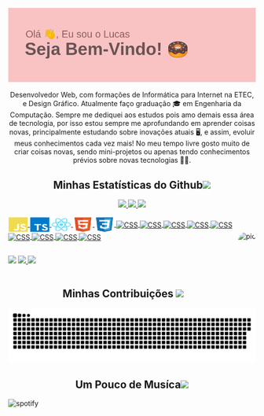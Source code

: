 <img src="https://github.com/Lucasbjpereira/lucasbjpereira/blob/main/header.png"
     alt="Welcome" />

<p align="center">
     Desenvolvedor Web, com formações de Informática para Internet na ETEC, e Design Gráfico. Atualmente faço graduação 🎓 em Engenharia da Computação. Sempre me dediquei aos estudos pois amo demais essa área de tecnologia, por isso estou sempre me aprofundando em aprender coisas novas, principalmente estudando sobre inovações atuais 🖥️, e assim, evoluir meus conhecimentos cada vez mais!
     No meu tempo livre gosto muito de criar coisas novas, sendo mini-projetos ou apenas tendo conhecimentos prévios sobre novas tecnologias 👨‍💻.
</p>

<h2 align="center">
  Minhas Estatísticas do Github<img src="https://media.giphy.com/media/VgCDAzcKvsR6OM0uWg/giphy.gif" width="50">
</h2>

<div align="center">
  <a href="https://github.com/lucasbjpereira" target="_blank">
  <img height="180em" src="https://github-readme-stats.vercel.app/api?username=lucasbjpereira&show_icons=true&theme=dracula&include_all_commits=true&count_private=true"/>
  <img height="180em" src="https://github-readme-stats.vercel.app/api/top-langs/?username=lucasbjpereira&layout=compact&langs_count=8&theme=dracula"/>
   <img height="180em" src="https://github-readme-streak-stats.herokuapp.com/?user=lucasbjpereira&theme=dark&date_format=M%20j%5B%2C%20Y%5D"/>
</div>
<div style="display: inline_block"><br>
  <img align="center" alt="js" height="30" width="40" src="https://raw.githubusercontent.com/devicons/devicon/master/icons/javascript/javascript-plain.svg">
  <img align="center" alt="ts" height="30" width="40" src="https://raw.githubusercontent.com/devicons/devicon/master/icons/typescript/typescript-plain.svg">
  <img align="center" alt="React" height="30" width="40" src="https://raw.githubusercontent.com/devicons/devicon/master/icons/react/react-original.svg">
  <img align="center" alt="HTML" height="30" width="40" src="https://raw.githubusercontent.com/devicons/devicon/master/icons/html5/html5-original.svg">
  <img align="center" alt="CSS" height="30" width="40" src="https://raw.githubusercontent.com/devicons/devicon/master/icons/css3/css3-original.svg">
     <img align="center" alt="CSS" height="30" width="40" src="https://cdn.jsdelivr.net/gh/devicons/devicon/icons/sass/sass-original.svg">
     <img align="center" alt="CSS" height="30" width="40" src="https://cdn.jsdelivr.net/gh/devicons/devicon/icons/php/php-plain.svg">
     <img align="center" alt="CSS" height="30" width="40" src="https://cdn.jsdelivr.net/gh/devicons/devicon/icons/mongodb/mongodb-original.svg">
     <img align="center" alt="CSS" height="30" width="40" src="https://cdn.jsdelivr.net/gh/devicons/devicon/icons/mysql/mysql-original.svg">
     <img align="center" alt="CSS" height="30" width="40" src="https://cdn.jsdelivr.net/gh/devicons/devicon/icons/nodejs/nodejs-original.svg">
     <img align="center" alt="CSS" height="30" width="40" src="https://cdn.jsdelivr.net/gh/devicons/devicon/icons/electron/electron-original.svg">
     <img align="center" alt="CSS" height="30" width="40" src="https://cdn.jsdelivr.net/gh/devicons/devicon/icons/flutter/flutter-original.svg">
     <img align="center" alt="CSS" height="30" width="40" src="https://cdn.jsdelivr.net/gh/devicons/devicon/icons/postgresql/postgresql-original.svg">
     <img align="center" alt="CSS" height="30" width="40" src="https://cdn.jsdelivr.net/gh/devicons/devicon/icons/laravel/laravel-plain.svg">
  <img align="right" alt="pic" height="150" style="border-radius:50px;" src="https://i.pinimg.com/originals/a6/2a/eb/a62aebda6557f453c5866d8c5117ef54.gif">
</div>
  
  ##
 
<div> 
  <a href="https://www.linkedin.com/in/lucasjpereira/" target="_blank"><img src="https://img.shields.io/badge/-LinkedIn-%230077B5?style=for-the-badge&logo=linkedin&logoColor=white" target="_blank"></a>
  <a href = "mailto:lucasbarbosaj.pereira@gmail.com">
    <img src="https://img.shields.io/badge/-Gmail-%23333?style=for-the-badge&logo=gmail&logoColor=white" target="_blank">
</a>
  <a href="https://www.instagram.com/luscas.pereira/" target="_blank"><img src="https://img.shields.io/badge/-Instagram-%23E4405F?style=for-the-badge&logo=instagram&logoColor=white" target="_blank"></a>
     <br/><br/>
  <h2 align="center">Minhas Contribuições
    <img src="https://media.giphy.com/media/xUA7aZeLE2e0P7Znz2/giphy.gif" width="50">
    </h2>
 <p align = "center">
     <img src="https://github.com/lucasbjpereira/lucasbjpereira/blob/output/github-contribution-grid-snake.svg">
 </p>
</div>
<h2 align="center">
  Um Pouco de Musíca<img src="https://media3.giphy.com/media/h4NzkyFOM1ZsRw9xeS/giphy.gif" width="50">
</h2>
<img src="https://spotify-recently-played-readme.vercel.app/api?user=12168663864&width=1000" alt="spotify" />
